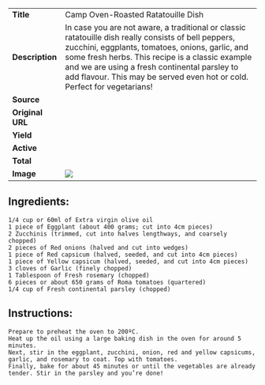 | | |
| ----------- | ----------- |
| **Title** | Camp Oven-Roasted Ratatouille Dish |
| **Description** | In case you are not aware, a traditional or classic ratatouille dish really consists of bell peppers, zucchini, eggplants, tomatoes, onions, garlic, and some fresh herbs. This recipe is a classic example and we are using a fresh continental parsley to add flavour. This may be served even hot or cold. Perfect for vegetarians! |
| **Source** |  |
| **Original URL** |  |
| **Yield** |  |
| **Active** |  |
| **Total** |  |
| **Image** | ![](https://cdn2.pepperplate.com/recipes/04985986dc4048e987ccd7e4fa1cbc63.jpg) |

## Ingredients:
	1/4 cup or 60ml of Extra virgin olive oil
	1 piece of Eggplant (about 400 grams; cut into 4cm pieces)
	2 Zucchinis (trimmed, cut into halves lengthways, and coarsely chopped)
	2 pieces of Red onions (halved and cut into wedges)
	1 piece of Red capsicum (halved, seeded, and cut into 4cm pieces)
	1 piece of Yellow capsicum (halved, seeded, and cut into 4cm pieces)
	3 cloves of Garlic (finely chopped)
	1 Tablespoon of Fresh rosemary (chopped)
	6 pieces or about 650 grams of Roma tomatoes (quartered)
	1/4 cup of Fresh continental parsley (chopped)

## Instructions:
	Prepare to preheat the oven to 200ºC.
	Heat up the oil using a large baking dish in the oven for around 5 minutes.
	Next, stir in the eggplant, zucchini, onion, red and yellow capsicums, garlic, and rosemary to coat. Top with tomatoes.
	Finally, bake for about 45 minutes or until the vegetables are already tender. Stir in the parsley and you’re done!

